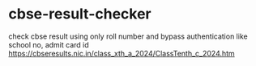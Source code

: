 # cbse-result-checker
check cbse result using only roll number and bypass authentication like school no, admit card id
https://cbseresults.nic.in/class_xth_a_2024/ClassTenth_c_2024.htm
